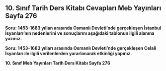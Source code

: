 ## 10. Sınıf Tarih Ders Kitabı Cevapları Meb Yayınları Sayfa 276

**Soru: 1453-1683 yıllan arasında Osmanlı Devleti’nde gerçekleşen İstanbul İsyanları’nın nedenlerini ve sonuçlarını aşağıdaki tablonun ilgili alanına yazınız.**

**Soru: 1453-1683 yılları arasında Osmanlı Devleti’nde gerçekleşen Celali İsyanları ile ilgili verilenlerden yararlanarak etkinliği yapınız.**

**10. Sınıf Meb Yayınları Tarih Ders Kitabı Sayfa 276**